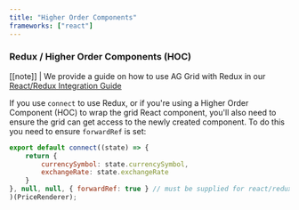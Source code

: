 ```yaml
---
title: "Higher Order Components"
frameworks: ["react"]
---
```

### Redux / Higher Order Components (HOC)

[[note]]
| We provide a guide on how to use AG Grid with Redux in our <a href="../redux-integration-pt1/">React/Redux Integration Guide </a>

If you use `connect` to use Redux, or if you're using a Higher Order Component (HOC) to wrap the grid React component,
you'll also need to ensure the grid can get access to the newly created component. To do this you need to ensure `forwardRef`
is set:

```js
export default connect((state) => {
    return {
        currencySymbol: state.currencySymbol,
        exchangeRate: state.exchangeRate
    }
}, null, null, { forwardRef: true } // must be supplied for react/redux when using AgGridReact
)(PriceRenderer);
```
